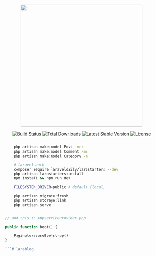<p align="center"><a href="https://laravel.com" target="_blank"><img src="https://raw.githubusercontent.com/laravel/art/master/logo-lockup/5%20SVG/2%20CMYK/1%20Full%20Color/laravel-logolockup-cmyk-red.svg" width="400"></a></p>

<p align="center">
<a href="https://travis-ci.org/laravel/framework"><img src="https://travis-ci.org/laravel/framework.svg" alt="Build Status"></a>
<a href="https://packagist.org/packages/laravel/framework"><img src="https://img.shields.io/packagist/dt/laravel/framework" alt="Total Downloads"></a>
<a href="https://packagist.org/packages/laravel/framework"><img src="https://img.shields.io/packagist/v/laravel/framework" alt="Latest Stable Version"></a>
<a href="https://packagist.org/packages/laravel/framework"><img src="https://img.shields.io/packagist/l/laravel/framework" alt="License"></a>
</p>


```bash

    php artisan make:model Post -mcr
    php artisan make:model Comment -mc
    php artisan make:model Category -m

    # laravel auth
    composer require laraveldaily/larastarters --dev
    php artisan larastarters:install
    npm install && npm run dev

    FILESYSTEM_DRIVER=public # default (local)

    php artisan migrate:fresh
    php artisan storage:link
    php artisan serve

```

```php

// add this to AppServiceProvider.php

public function boot() {

    Paginator::useBootstrap();
}

```# larablog

